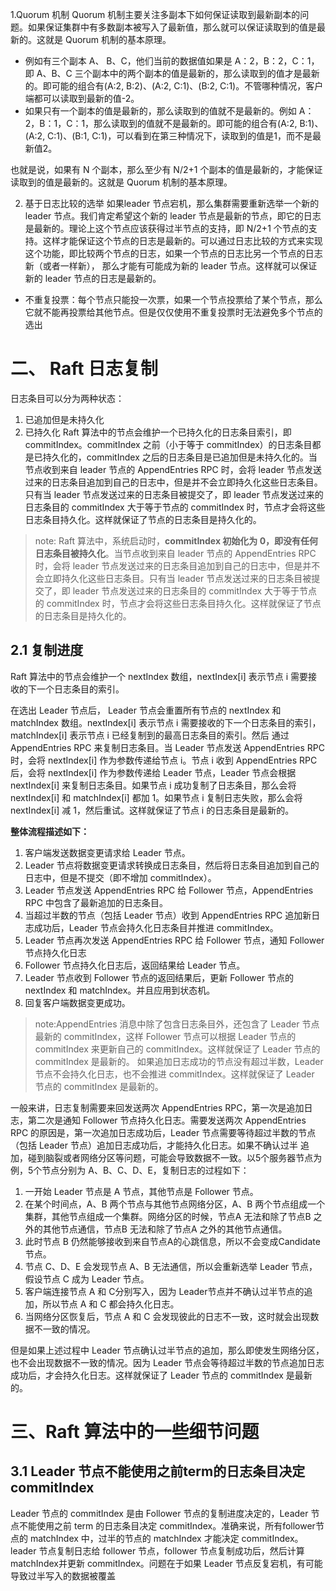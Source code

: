 1.Quorum 机制
Quorum 机制主要关注多副本下如何保证读取到最新副本的问题。如果保证集群中有多数副本被写入了最新值，那么就可以保证读取到的值是最新的。这就是 Quorum 机制的基本原理。
- 例如有三个副本 A、 B、C，他们当前的数据值如果是 A：2，B：2，C：1，即 A、B、C 三个副本中的两个副本的值是最新的，那么读取到的值才是最新的。即可能的组合有(A:2, B:2)、(A:2, C:1)、(B:2, C:1)。不管哪种情况，客户端都可以读取到最新的值-2。
- 如果只有一个副本的值是最新的，那么读取到的值就不是最新的。例如 A：2，B：1，C：1，那么读取到的值就不是最新的。即可能的组合有(A:2, B:1)、(A:2, C:1)、(B:1, C:1)，可以看到在第三种情况下，读取到的值是1，而不是最新值2。

也就是说，如果有 N 个副本，那么至少有 N/2+1 个副本的值是最新的，才能保证读取到的值是最新的。这就是 Quorum 机制的基本原理。

2. 基于日志比较的选举
如果leader 节点宕机，那么集群需要重新选举一个新的 leader 节点。我们肯定希望这个新的 leader 节点是最新的节点，即它的日志是最新的。理论上这个节点应该获得过半节点的支持，即 N/2+1 个节点的支持。这样才能保证这个节点的日志是最新的。可以通过日志比较的方式来实现这个功能，即比较两个节点的日志，如果一个节点的日志比另一个节点的日志新（或者一样新），
那么才能有可能成为新的 leader 节点。这样就可以保证新的 leader 节点的日志是最新的。
- 不重复投票：每个节点只能投一次票，如果一个节点投票给了某个节点，那么它就不能再投票给其他节点。但是仅仅使用不重复投票时无法避免多个节点的选出
# 二、 Raft 日志复制
日志条目可以分为两种状态：
1. 已追加但是未持久化
2. 已持久化
Raft 算法中的节点会维护一个已持久化的日志条目索引，即 commitIndex。commitIndex 之前（小于等于 commitIndex）的日志条目都是已持久化的，commitIndex 之后的日志条目是已追加但是未持久化的。当节点收到来自 leader 节点的 AppendEntries RPC 时，会将 leader 节点发送过来的日志条目追加到自己的日志中，但是并不会立即持久化这些日志条目。只有当 leader 节点发送过来的日志条目被提交了，即 leader 节点发送过来的日志条目的 commitIndex 大于等于节点的 commitIndex 时，节点才会将这些日志条目持久化。这样就保证了节点的日志条目是持久化的。
> note: Raft 算法中，系统启动时，**commitIndex 初始化为 0，即没有任何日志条目被持久化**。当节点收到来自 leader 节点的 AppendEntries RPC 时，会将 leader 节点发送过来的日志条目追加到自己的日志中，但是并不会立即持久化这些日志条目。只有当 leader 节点发送过来的日志条目被提交了，即 leader 节点发送过来的日志条目的 commitIndex 大于等于节点的 commitIndex 时，节点才会将这些日志条目持久化。这样就保证了节点的日志条目是持久化的。
## 2.1 复制进度
Raft 算法中的节点会维护一个 nextIndex 数组，nextIndex[i] 表示节点 i 需要接收的下一个日志条目的索引。

在选出 Leader 节点后， Leader 节点会重置所有节点的 nextIndex 和 matchIndex 数组。nextIndex[i] 表示节点 i 需要接收的下一个日志条目的索引，matchIndex[i] 表示节点 i 已经复制到的最高日志条目的索引。然后
通过 AppendEntries RPC 来复制日志条目。当 Leader 节点发送 AppendEntries RPC 时，会将 nextIndex[i] 作为参数传递给节点 i。节点 i 收到 AppendEntries RPC 后，会将 nextIndex[i] 作为参数传递给 Leader 节点，Leader 节点会根据 nextIndex[i] 来复制日志条目。如果节点 i 成功复制了日志条目，那么会将 nextIndex[i] 和 matchIndex[i] 都加 1。如果节点 i 复制日志失败，那么会将 nextIndex[i] 减 1，然后重试。这样就保证了节点 i 的日志条目是最新的。

**整体流程描述如下：**
1. 客户端发送数据变更请求给 Leader 节点。
2. Leader 节点将数据变更请求转换成日志条目，然后将日志条目追加到自己的日志中，但是不提交（即不增加 commitIndex）。
3. Leader 节点发送 AppendEntries RPC 给 Follower 节点，AppendEntries RPC 中包含了最新追加的日志条目。
4. 当超过半数的节点（包括 Leader 节点）收到 AppendEntries RPC 追加新日志成功后，Leader 节点会持久化日志条目并推进 commitIndex。
5. Leader 节点再次发送 AppendEntries RPC 给 Follower 节点，通知 Follower 节点持久化日志
6. Follower 节点持久化日志后，返回结果给 Leader 节点。
7. Leader 节点收到 Follower 节点的返回结果后，更新 Follower 节点的 nextIndex 和 matchIndex。并且应用到状态机。
8. 回复客户端数据变更成功。
> note:AppendEntries 消息中除了包含日志条目外，还包含了 Leader 节点最新的 commitIndex，这样 Follower 节点可以根据 Leader 节点的 commitIndex 来更新自己的 commitIndex。这样就保证了 Leader 节点的 commitIndex 是最新的。
> 如果追加日志成功的节点没有超过半数，Leader 节点不会持久化日志，也不会推进 commitIndex。这样就保证了 Leader 节点的 commitIndex 是最新的。

一般来讲，日志复制需要来回发送两次 AppendEntries RPC，第一次是追加日志，第二次是通知 Follower 节点持久化日志。需要发送两次 AppendEntries RPC 的原因是，第一次追加日志成功后，Leader 节点需要等待超过半数的节点（包括 Leader 节点）追加日志成功后，才能持久化日志。如果不确认过半
追加，碰到脑裂或者网络分区等问题，可能会导致数据不一致。以5个服务器节点为例，5个节点分别为 A、B、C、D、E，复制日志的过程如下：
1. 一开始 Leader 节点是 A 节点，其他节点是 Follower 节点。
2. 在某个时间点，A、B 两个节点与其他节点网络分区，A、B 两个节点组成一个集群，其他节点组成一个集群。网络分区的时候，节点A 无法和除了节点B 之外的其他节点通信，节点B 无法和除了节点A 之外的其他节点通信。
3. 此时节点 B 仍然能够接收到来自节点A的心跳信息，所以不会变成Candidate 节点。
4. 节点 C、D、E 会发现节点 A、B 无法通信，所以会重新选举 Leader 节点，假设节点 C 成为 Leader 节点。
5. 客户端连接节点 A 和 C分别写入，因为 Leader节点并不确认过半节点的追加，所以节点 A 和 C 都会持久化日志。
6. 当网络分区恢复后，节点 A 和 C 会发现彼此的日志不一致，这时就会出现数据不一致的情况。

但是如果上述过程中 Leader 节点确认过半节点的追加，那么即使发生网络分区，也不会出现数据不一致的情况。因为 Leader 节点会等待超过半数的节点追加日志成功后，才会持久化日志。这样就保证了 Leader 节点的 commitIndex 是最新的。

# 三、Raft 算法中的一些细节问题
## 3.1 Leader 节点不能使用之前term的日志条目决定 commitIndex
Leader 节点的 commitIndex 是由 Follower 节点的复制进度决定的，Leader 节点不能使用之前 term 的日志条目决定 commitIndex。准确来说，所有follower节点的 matchIndex 中，过半的节点的 matchIndex 才能决定 commitIndex。
leader 节点复制日志给 follower 节点，follower 节点复制成功后，然后计算 matchIndex并更新 commitIndex。问题在于如果 Leader 节点反复宕机，有可能导致过半写入的数据被覆盖
